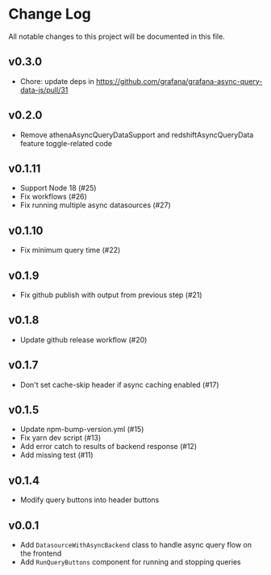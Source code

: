 # Change Log

All notable changes to this project will be documented in this file.

## v0.3.0

- Chore: update deps in https://github.com/grafana/grafana-async-query-data-js/pull/31

## v0.2.0

- Remove athenaAsyncQueryDataSupport and redshiftAsyncQueryData feature toggle-related code

## v0.1.11

- Support Node 18 (#25)
- Fix workflows (#26)
- Fix running multiple async datasources (#27)

## v0.1.10

- Fix minimum query time (#22)

## v0.1.9

- Fix github publish with output from previous step (#21)

## v0.1.8

- Update github release workflow (#20)

## v0.1.7

- Don't set cache-skip header if async caching enabled (#17)

## v0.1.5

- Update npm-bump-version.yml (#15)
- Fix yarn dev script (#13)
- Add error catch to results of backend response (#12)
- Add missing test (#11)

## v0.1.4

- Modify query buttons into header buttons

## v0.0.1

- Add `DatasourceWithAsyncBackend` class to handle async query flow on the frontend
- Add `RunQueryButtons` component for running and stopping queries
